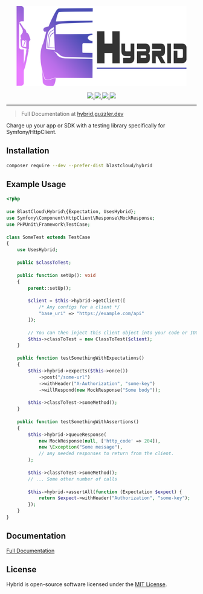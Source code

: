 <p align="center"><img src="Hybrid-logo.svg" width="450"></p>
<p align="center">
    <a href="https://travis-ci.org/blastcloud/hybrid">
        <img src="https://travis-ci.org/blastcloud/hybrid.svg?branch=master">
    </a>
    <a href="#">
        <img src="https://poser.pugx.org/blastcloud/hybrid/v/stable" />
    </a>
    <a href="https://codeclimate.com/github/blastcloud/hybrid/maintainability">
        <img src="https://api.codeclimate.com/v1/badges/1351a1b75d4bea156f66/maintainability" />
    </a>
    <a href="https://github.com/blastcloud/hybrid/blob/master/LICENSE.md">
        <img src="https://poser.pugx.org/blastcloud/hybrid/license" />
    </a>
</p>

---

> Full Documentation at [hybrid.guzzler.dev](https://hybrid.guzzler.dev)

Charge up your app or SDK with a testing library specifically for Symfony/HttpClient.

## Installation

```bash
composer require --dev --prefer-dist blastcloud/hybrid
```

## Example Usage

```php
<?php

use BlastCloud\Hybrid\{Expectation, UsesHybrid};
use Symfony\Component\HttpClient\Response\MockResponse;
use PHPUnit\Framework\TestCase;

class SomeTest extends TestCase
{
    use UsesHybrid;

    public $classToTest;

    public function setUp(): void
    {
        parent::setUp();
    
        $client = $this->hybrid->getClient([
            /* Any configs for a client */
            "base_uri" => "https://example.com/api"
        ]);
        
        // You can then inject this client object into your code or IOC container.
        $this->classToTest = new ClassToTest($client);
    }

    public function testSomethingWithExpectations()
    {
        $this->hybrid->expects($this->once())
            ->post("/some-url")
            ->withHeader("X-Authorization", "some-key")
            ->willRespond(new MockResponse("Some body"));
    
        $this->classToTest->someMethod();
    }

    public function testSomethingWithAssertions()
    {
        $this->hybrid->queueResponse(
            new MockResponse(null, ['http_code' => 204]),
            new \Exception("Some message"),
            // any needed responses to return from the client.
        );
    
        $this->classToTest->someMethod();
        // ... Some other number of calls
    
        $this->hybrid->assertAll(function (Expectation $expect) {
            return $expect->withHeader("Authorization", "some-key");
        });
    }
}
```

## Documentation

[Full Documentation](https://hybrid.guzzler.dev)

## License

Hybrid is open-source software licensed under the [MIT License](https://opensource.org/licenses/MIT).
